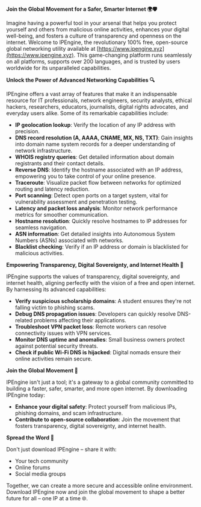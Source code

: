 **Join the Global Movement for a Safer, Smarter Internet 🌍🛡️**

Imagine having a powerful tool in your arsenal that helps you protect yourself and others from malicious online activities, enhances your digital well-being, and fosters a culture of transparency and openness on the internet. Welcome to IPEngine, the revolutionary 100% free, open-source global networking utility available at [https://www.ipengine.xyz](https://www.ipengine.xyz). This game-changing platform runs seamlessly on all platforms, supports over 200 languages, and is trusted by users worldwide for its unparalleled capabilities.

**Unlock the Power of Advanced Networking Capabilities 🔍**

IPEngine offers a vast array of features that make it an indispensable resource for IT professionals, network engineers, security analysts, ethical hackers, researchers, educators, journalists, digital rights advocates, and everyday users alike. Some of its remarkable capabilities include:

*   **IP geolocation lookup**: Verify the location of any IP address with precision.
*   **DNS record resolution (A, AAAA, CNAME, MX, NS, TXT)**: Gain insights into domain name system records for a deeper understanding of network infrastructure.
*   **WHOIS registry queries**: Get detailed information about domain registrants and their contact details.
*   **Reverse DNS**: Identify the hostname associated with an IP address, empowering you to take control of your online presence.
*   **Traceroute**: Visualize packet flow between networks for optimized routing and latency reduction.
*   **Port scanning**: Detect open ports on a target system, vital for vulnerability assessment and penetration testing.
*   **Latency and packet loss analysis**: Monitor network performance metrics for smoother communication.
*   **Hostname resolution**: Quickly resolve hostnames to IP addresses for seamless navigation.
*   **ASN information**: Get detailed insights into Autonomous System Numbers (ASNs) associated with networks.
*   **Blacklist checking**: Verify if an IP address or domain is blacklisted for malicious activities.

**Empowering Transparency, Digital Sovereignty, and Internet Health 📡**

IPEngine supports the values of transparency, digital sovereignty, and internet health, aligning perfectly with the vision of a free and open internet. By harnessing its advanced capabilities:

*   **Verify suspicious scholarship domains**: A student ensures they're not falling victim to phishing scams.
*   **Debug DNS propagation issues**: Developers can quickly resolve DNS-related problems affecting their applications.
*   **Troubleshoot VPN packet loss**: Remote workers can resolve connectivity issues with VPN services.
*   **Monitor DNS uptime and anomalies**: Small business owners protect against potential security threats.
*   **Check if public Wi-Fi DNS is hijacked**: Digital nomads ensure their online activities remain secure.

**Join the Global Movement 🚀**

IPEngine isn't just a tool; it's a gateway to a global community committed to building a faster, safer, smarter, and more open internet. By downloading IPEngine today:

*   **Enhance your digital safety**: Protect yourself from malicious IPs, phishing domains, and scam infrastructure.
*   **Contribute to open-source collaboration**: Join the movement that fosters transparency, digital sovereignty, and internet health.

**Spread the Word 💬**

Don't just download IPEngine – share it with:

*   Your tech community
*   Online forums
*   Social media groups

Together, we can create a more secure and accessible online environment. Download IPEngine now and join the global movement to shape a better future for all – one IP at a time 🌐.